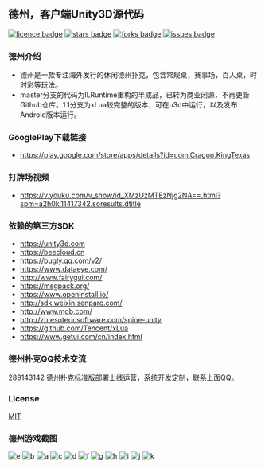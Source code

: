 ﻿## 德州，客户端Unity3D源代码
[![licence badge]][licence]
[![stars badge]][stars]
[![forks badge]][forks]
[![issues badge]][issues]

### 德州介绍
- 德州是一款专注海外发行的休闲德州扑克，包含常规桌，赛事场，百人桌，时时彩等玩法。
- master分支的代码为ILRuntime重构的半成品，已转为商业闭源，不再更新Github仓库。1.1分支为xLua较完整的版本，可在u3d中运行，以及发布Android版本运行。

### GooglePlay下载链接
- https://play.google.com/store/apps/details?id=com.Cragon.KingTexas

### 打牌场视频
- https://v.youku.com/v_show/id_XMzUzMTEzNjg2NA==.html?spm=a2h0k.11417342.soresults.dtitle

### 依赖的第三方SDK
- https://unity3d.com
- https://beecloud.cn
- https://bugly.qq.com/v2/
- https://www.dataeye.com/
- http://www.fairygui.com/
- https://msgpack.org/
- https://www.openinstall.io/
- http://sdk.weixin.senparc.com/
- http://www.mob.com/
- http://zh.esotericsoftware.com/spine-unity
- https://github.com/Tencent/xLua
- https://www.getui.com/cn/index.html

### 德州扑克QQ技术交流
289143142
德州扑克标准版部署上线运营，系统开发定制，联系上面QQ。

### License
[MIT](/LICENSE)

### 德州游戏截图
![e](https://github.com/CragonGame/CasinosClient/blob/master/Doc/Images/e.png)
![b](https://github.com/CragonGame/CasinosClient/blob/master/Doc/Images/b.png)
![a](https://github.com/CragonGame/CasinosClient/blob/master/Doc/Images/a.png)
![c](https://github.com/CragonGame/CasinosClient/blob/master/Doc/Images/c.png)
![d](https://github.com/CragonGame/CasinosClient/blob/master/Doc/Images/d.png)
![f](https://github.com/CragonGame/CasinosClient/blob/master/Doc/Images/f.png)
![g](https://github.com/CragonGame/CasinosClient/blob/master/Doc/Images/g.png)
![h](https://github.com/CragonGame/CasinosClient/blob/master/Doc/Images/h.png)
![i](https://github.com/CragonGame/CasinosClient/blob/master/Doc/Images/i.png)
![j](https://github.com/CragonGame/CasinosClient/blob/master/Doc/Images/j.jpg)
![k](https://github.com/CragonGame/CasinosClient/blob/master/Doc/Images/k.jpg)

[licence badge]:https://img.shields.io/badge/license-MIT-blue.svg
[stars badge]:https://img.shields.io/github/stars/CragonGame/CasinosClient.svg
[forks badge]:https://img.shields.io/github/forks/CragonGame/CasinosClient.svg
[issues badge]:https://img.shields.io/github/issues/CragonGame/CasinosClient.svg

[licence]:https://github.com/CragonGame/CasinosClient/blob/master/LICENSE
[stars]:https://github.com/CragonGame/CasinosClient/stargazers
[forks]:https://github.com/CragonGame/CasinosClient/network
[issues]:https://github.com/CragonGame/CasinosClient/issues
